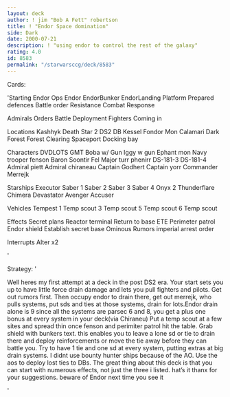 ```yaml
---
layout: deck
author: ! jim "Bob A Fett" robertson
title: ! "Endor Space domination"
side: Dark
date: 2000-07-21
description: ! "using endor to control the rest of the galaxy"
rating: 4.0
id: 8583
permalink: "/starwarsccg/deck/8583"
---
```

Cards: 

'Starting
Endor Ops
Endor
EndorBunker
EndorLanding Platform
Prepared defences
Battle order
Resistance
Combat Response

Admirals Orders
Battle Deployment
Fighters Coming in

Locations
Kashhyk
Death Star 2
DS2 DB
Kessel
Fondor
Mon Calamari
Dark Forest
Forest Clearing
Spaceport Docking bay


Characters
DVDLOTS
GMT
Boba w/ Gun
Iggy w gun
Ephant mon
Navy trooper fenson
Baron Soontir Fel
Major turr phenirr
DS-181-3
DS-181-4
Admiral piett
Admiral chiraneau
Captain Godhert
Captain yorr
Commander Merrejk

Starships
Executor
Saber 1
Saber 2
Saber 3
Saber 4
Onyx 2
Thunderflare
Chimera
Devastator
Avenger
Accuser

Vehicles
Tempest 1
Temp scout 3
Temp scout 5
Temp scout 6
Temp scout

Effects
Secret plans
Reactor terminal
Return to base
ETE
Perimeter patrol
Endor shield
Establish secret base
Ominous Rumors
imperial arrest order

Interrupts
Alter x2








'

Strategy: '

Well heres my first attempt at a deck in the post DS2 era. Your start sets you up to have little force drain damage and lets you pull fighters and pilots. Get out rumors first. Then occupy endor to drain there, get out merrejk, who pulls systems, put sds and ties at those systems, drain for lots.Endor drain alone is 9 since all the systems are parsec 6 and 8, you get a plus one bonus at every system in your deck(via Chiraneu) Put a temp scout at a few sites and spread thin once fenson and perimiter patrol hit the table. Grab shield with bunkers text. this enables you to leave a lone sd or tie to drain there and deploy reinforcements or move the tie away before they can battle you. Try to have 1 tie and one sd at every system, putting extras at big drain systems. I didnt use bounty hunter ships because of the AO. Use the aos to deploy lost ties to DBs. The great thing about this deck is that you can start with numerous effects, not just the three i listed. hat’s it thanx for your suggestions. beware of Endor next time you see it




'
